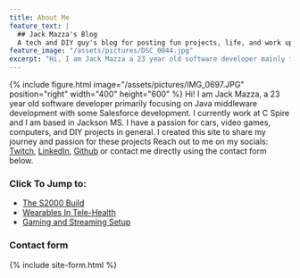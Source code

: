 ```yaml
---
title: About Me
feature_text: |
  ## Jack Mazza's Blog
  A tech and DIY guy's blog for posting fun projects, life, and work updates.
feature_image: "/assets/pictures/DSC_0044.jpg"
excerpt: "Hi, I am Jack Mazza a 23 year old software developer mainly focusing on Java Middleware development, and some Salesforce Development. I currently work at C Spire and I am based in Jackson MS. I have a huge passion for cars, video games, and Diy projects. I created this site to share my journey in my projects."
---
```

{% include figure.html image="/assets/pictures/IMG_0697.JPG" position="right" width="400" height="600" %} Hi! I am Jack Mazza, a 23 year old software developer primarily focusing on Java middleware development with some Salesforce development. I currently work at C Spire and I am based in Jackson MS. I have a passion for cars, video games, computers, and DIY projects in general. I created this site to share my journey and passion for these projects Reach out to me on my socials: [Twitch](https://www.twitch.tv/tonycannoli1), [LinkedIn](https://www.linkedin.com/in/jack-mazza/), [Github](https://github.com/jmazza097) or contact me directly using the contact form below.




### Click To Jump to:

* [The S2000 Build](/categories#S2000/)
* [Wearables In Tele-Health](/categories#research/)
* [Gaming and Streaming Setup](/categories#gamingsetup/)


### Contact form

{% include site-form.html %}
